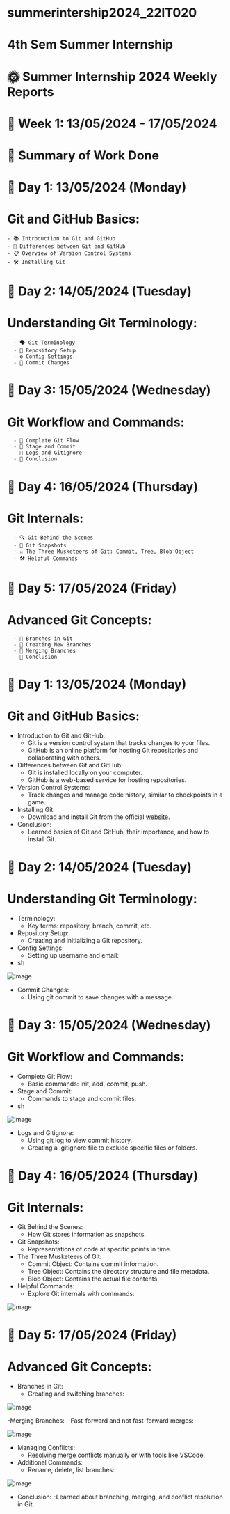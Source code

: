 # summerintership2024_22IT020
# 4th Sem Summer Internship
# 🌞 Summer Internship 2024 Weekly Reports
# 📅 Week 1: 13/05/2024 - 17/05/2024
# 📝 Summary of Work Done
# 📅 Day 1: 13/05/2024 (Monday)
# Git and GitHub Basics:
    - 📚 Introduction to Git and GitHub
    - 🔄 Differences between Git and GitHub
    - 📋 Overview of Version Control Systems
    - 🛠️ Installing Git
# 📅 Day 2: 14/05/2024 (Tuesday)
# Understanding Git Terminology:
      - 🗣️ Git Terminology
      - 📂 Repository Setup
      - ⚙️ Config Settings
      - 💾 Commit Changes
# 📅 Day 3: 15/05/2024 (Wednesday)
# Git Workflow and Commands:
      - 🔄 Complete Git Flow
      - 📝 Stage and Commit
      - 📜 Logs and Gitignore
      - 🏁 Conclusion
# 📅 Day 4: 16/05/2024 (Thursday)
# Git Internals:
      - 🔍 Git Behind the Scenes
      - 📸 Git Snapshots
      - ⚔️ The Three Musketeers of Git: Commit, Tree, Blob Object
      - 🛠️ Helpful Commands
# 📅 Day 5: 17/05/2024 (Friday)
# Advanced Git Concepts:
      - 🌿 Branches in Git
      - 🌱 Creating New Branches
      - 🔀 Merging Branches
      - 🏁 Conclusion
# 📅 Day 1: 13/05/2024 (Monday)
# Git and GitHub Basics:
 - Introduction to Git and GitHub:
    - Git is a version control system that tracks changes to your files.
    - GitHub is an online platform for hosting Git repositories and collaborating with others.
  - Differences between Git and GitHub:
    - Git is installed locally on your computer.
    - GitHub is a web-based service for hosting repositories.
  - Version Control Systems:
    - Track changes and manage code history, similar to checkpoints in a game.
  - Installing Git:
    - Download and install Git from the official [website](https://git-scm.com/downloads).
  - Conclusion:
    - Learned basics of Git and GitHub, their importance, and how to install Git.
# 📅 Day 2: 14/05/2024 (Tuesday)
# Understanding Git Terminology:
  - Terminology:
    - Key terms: repository, branch, commit, etc.
  - Repository Setup:
    - Creating and initializing a Git repository.
  - Config Settings:
    - Setting up username and email:
  - sh
    
  ![image](https://github.com/hemildesai0910/summerintership2024_22IT020/assets/147586274/533ad0ad-2255-40cf-8686-2b686681cd7e)

  - Commit Changes:
    - Using git commit to save changes with a message.
# 📅 Day 3: 15/05/2024 (Wednesday)
# Git Workflow and Commands:
  - Complete Git Flow:
    - Basic commands: init, add, commit, push.
  - Stage and Commit:
    - Commands to stage and commit files:
  - sh
    
  ![image](https://github.com/hemildesai0910/summerintership2024_22IT020/assets/147586274/cfef144d-656a-4939-92e2-425a8c4bcf78)
  
  - Logs and Gitignore:
    - Using git log to view commit history.
    - Creating a .gitignore file to exclude specific files or folders.
# 📅 Day 4: 16/05/2024 (Thursday)
# Git Internals:
  - Git Behind the Scenes:
    - How Git stores information as snapshots.
  - Git Snapshots:
    - Representations of code at specific points in time.
  - The Three Musketeers of Git:
    - Commit Object: Contains commit information.
    - Tree Object: Contains the directory structure and file metadata.
    - Blob Object: Contains the actual file contents.
  - Helpful Commands:
    - Explore Git internals with commands:
      
 ![image](https://github.com/hemildesai0910/summerintership2024_22IT020/assets/147586274/d094f032-7c4a-4d96-8d71-d617c857d081)
 
# 📅 Day 5: 17/05/2024 (Friday)
# Advanced Git Concepts:
  - Branches in Git:
    - Creating and switching branches:
      
  ![image](https://github.com/hemildesai0910/summerintership2024_22IT020/assets/147586274/db45834c-9716-4682-8935-f929c577449d)
  
  -Merging Branches:
    - Fast-forward and not fast-forward merges:
    
  ![image](https://github.com/hemildesai0910/summerintership2024_22IT020/assets/147586274/f6f7b180-e6ce-4bd9-b9b7-1a8e5efae118)
  
  - Managing Conflicts:
    - Resolving merge conflicts manually or with tools like VSCode.
  - Additional Commands:
    - Rename, delete, list branches:
      
 ![image](https://github.com/hemildesai0910/summerintership2024_22IT020/assets/147586274/b599204e-df0a-408d-a2e9-df76fff2f3bb)
 
  - Conclusion:
    -Learned about branching, merging, and conflict resolution in Git.
